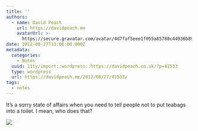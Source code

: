 ```yaml
---
title: ''
authors:
  - name: David Peach
    url: https://davidpeach.me
    avatarUrl: >-
      https://secure.gravatar.com/avatar/4d7faf5eee1f055a85788c44936b8995eaab6dfb004e7854ec747ccb272e91ee?s=96&d=mm&r=g
date: 2012-08-27T13:06:00.000Z
metadata:
  categories:
    - Notes
  uuid: 11ty/import::wordpress::https://davidpeach.co.uk/?p=41533
  type: wordpress
  url: https://davidpeach.me/2012/08/27/41533/
tags:
  - notes
---
```

It’s a sorry state of affairs when you need to tell people not to put teabags into a toilet. I mean, who does that?

[![](/assets/A1T2v7MCcAAPPYo-768x1024-ojDKiCd3knhH.jpg)](/assets/A1T2v7MCcAAPPYo-768x1024-ojDKiCd3knhH.jpg)
